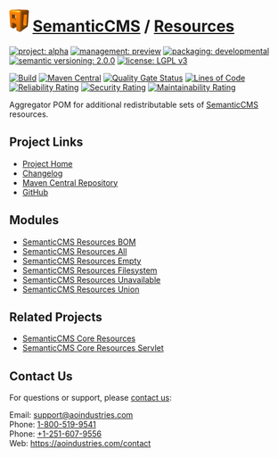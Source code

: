 # [<img src="ao-logo.png" alt="AO Logo" width="35" height="40">](https://github.com/aoindustries) [SemanticCMS](https://github.com/aoindustries/semanticcms) / [Resources](https://github.com/aoindustries/semanticcms-resources)

[![project: alpha](https://semanticcms.com/ao-badges/project-alpha.svg)](https://aoindustries.com/life-cycle#project-alpha)
[![management: preview](https://semanticcms.com/ao-badges/management-preview.svg)](https://aoindustries.com/life-cycle#management-preview)
[![packaging: developmental](https://semanticcms.com/ao-badges/packaging-developmental.svg)](https://aoindustries.com/life-cycle#packaging-developmental)  
[![semantic versioning: 2.0.0](https://semanticcms.com/ao-badges/semver-2.0.0.svg)](http://semver.org/spec/v2.0.0.html)
[![license: LGPL v3](https://semanticcms.com/ao-badges/license-lgpl-3.0.svg)](https://www.gnu.org/licenses/lgpl-3.0)

[![Build](https://github.com/aoindustries/semanticcms-resources/workflows/Build/badge.svg?branch=master)](https://github.com/aoindustries/semanticcms-resources/actions?query=workflow%3ABuild)
[![Maven Central](https://maven-badges.herokuapp.com/maven-central/com.semanticcms/semanticcms-resources/badge.svg)](https://maven-badges.herokuapp.com/maven-central/com.semanticcms/semanticcms-resources)
[![Quality Gate Status](https://sonarcloud.io/api/project_badges/measure?branch=master&project=com.semanticcms%3Asemanticcms-resources&metric=alert_status)](https://sonarcloud.io/dashboard?branch=master&id=com.semanticcms%3Asemanticcms-resources)
[![Lines of Code](https://sonarcloud.io/api/project_badges/measure?branch=master&project=com.semanticcms%3Asemanticcms-resources&metric=ncloc)](https://sonarcloud.io/component_measures?branch=master&id=com.semanticcms%3Asemanticcms-resources&metric=ncloc)  
[![Reliability Rating](https://sonarcloud.io/api/project_badges/measure?branch=master&project=com.semanticcms%3Asemanticcms-resources&metric=reliability_rating)](https://sonarcloud.io/component_measures?branch=master&id=com.semanticcms%3Asemanticcms-resources&metric=Reliability)
[![Security Rating](https://sonarcloud.io/api/project_badges/measure?branch=master&project=com.semanticcms%3Asemanticcms-resources&metric=security_rating)](https://sonarcloud.io/component_measures?branch=master&id=com.semanticcms%3Asemanticcms-resources&metric=Security)
[![Maintainability Rating](https://sonarcloud.io/api/project_badges/measure?branch=master&project=com.semanticcms%3Asemanticcms-resources&metric=sqale_rating)](https://sonarcloud.io/component_measures?branch=master&id=com.semanticcms%3Asemanticcms-resources&metric=Maintainability)

Aggregator POM for additional redistributable sets of [SemanticCMS](https://github.com/aoindustries/semanticcms) resources.

## Project Links
* [Project Home](https://semanticcms.com/resources/)
* [Changelog](https://semanticcms.com/resources/changelog)
* [Maven Central Repository](https://search.maven.org/artifact/com.semanticcms/semanticcms-resources)
* [GitHub](https://github.com/aoindustries/semanticcms-resources)

## Modules
* [SemanticCMS Resources BOM](https://github.com/aoindustries/semanticcms-resources-bom)
* [SemanticCMS Resources All](https://github.com/aoindustries/semanticcms-resources-all)
* [SemanticCMS Resources Empty](https://github.com/aoindustries/semanticcms-resources-empty)
* [SemanticCMS Resources Filesystem](https://github.com/aoindustries/semanticcms-resources-filesystem)
* [SemanticCMS Resources Unavailable](https://github.com/aoindustries/semanticcms-resources-unavailable)
* [SemanticCMS Resources Union](https://github.com/aoindustries/semanticcms-resources-union)

## Related Projects
* [SemanticCMS Core Resources](https://github.com/aoindustries/semanticcms-core-resources)
* [SemanticCMS Core Resources Servlet](https://github.com/aoindustries/semanticcms-core-resources-servlet)

## Contact Us
For questions or support, please [contact us](https://aoindustries.com/contact):

Email: [support@aoindustries.com](mailto:support@aoindustries.com)  
Phone: [1-800-519-9541](tel:1-800-519-9541)  
Phone: [+1-251-607-9556](tel:+1-251-607-9556)  
Web: https://aoindustries.com/contact
